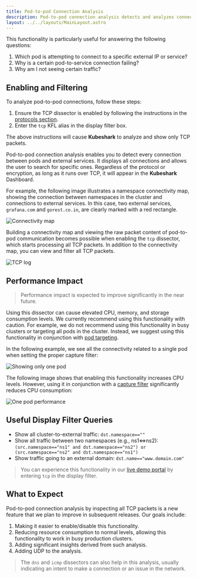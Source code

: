 ```yaml
---
title: Pod-to-pod Connection Analysis
description: Pod-to-pod connection analysis detects and analyzes connections between pods and external services by processing all TCP packets. The `tcp` dissector is disabled by default due to its impact on performance and must be manually enabled. Use with caution, especially in small or targeted clusters. Future updates will improve usability, reduce resource use, and add UDP analysis.
layout: ../../layouts/MainLayout.astro
---
```


This functionality is particularly useful for answering the following questions:

1. Which pod is attempting to connect to a specific external IP or service?
2. Why is a certain pod-to-service connection failing?
3. Why am I not seeing certain traffic?

## Enabling and Filtering

To analyze pod-to-pod connections, follow these steps:
1. Ensure the TCP dissector is enabled by following the instructions in the [protocols section](/en/protocols#dynamically-configuring-available-dissectors).
2. Enter the `tcp` KFL alias in the display filter box.

The above instructions will cause **Kubeshark** to analyze and show only TCP packets.

Pod-to-pod connection analysis enables you to detect every connection between pods and external services. It displays all connections and allows the user to search for specific ones. Regardless of the protocol or encryption, as long as it runs over TCP, it will appear in the **Kubeshark** Dashboard.

For example, the following image illustrates a namespace connectivity map, showing the connection between namespaces in the cluster and connections to external services. In this case, two external services, `grafana.com` and `gorest.co.in`, are clearly marked with a red rectangle.

![Connectivity map](/connectivity.png)

Building a connectivity map and viewing the raw packet content of pod-to-pod communication becomes possible when enabling the `tcp` dissector, which starts processing all TCP packets. In addition to the connectivity map, you can view and filter all TCP packets.

![TCP log](/tcp_log.png)

## Performance Impact

> Performance impact is expected to improve significantly in the near future.

Using this dissector can cause elevated CPU, memory, and storage consumption levels. We currently recommend using this functionality with caution. For example, we do not recommend using this functionality in busy clusters or targeting all pods in the cluster. Instead, we suggest using this functionality in conjunction with [pod targeting](/en/pod_targeting).

In the following example, we see all the connectivity related to a single pod when setting the proper capture filter:

![Showing only one pod](/one_pod.png)

The following image shows that enabling this functionality increases CPU levels. However, using it in conjunction with a [capture filter](/en/pod_targeting) significantly reduces CPU consumption:

![One pod performance](/one_pod_perf.png)

## Useful Display Filter Queries

- Show all cluster-to-external traffic: `dst.namespace==""`
- Show all traffic between two namespaces (e.g., ns1<=>ns2): `(src.namespace=="ns1" and dst.namespace=="ns2") or (src.namespace=="ns2" and dst.namespace=="ns1")`
- Show traffic going to an external domain: `dst.name=="www.domain.com"`

> You can experience this functionality in our [live demo portal](https://demo.kubeshark.co/) by entering `tcp` in the display filter.

## What to Expect

Pod-to-pod connection analysis by inspecting all TCP packets is a new feature that we plan to improve in subsequent releases. Our goals include:

1. Making it easier to enable/disable this functionality.
2. Reducing resource consumption to normal levels, allowing this functionality to work in busy production clusters.
3. Adding significant insights derived from such analysis.
4. Adding UDP to the analysis.

> The `dns` and `icmp` dissectors can also help in this analysis, usually indicating an intent to make a connection or an issue in the network.